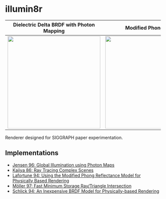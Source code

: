 # illumin8r

| Dielectric Delta BRDF with Photon Mapping | Modified Phong BRDF |
| --- | --- |
| <img src="https://wilimitis.github.io/assets/img/2019-01-16-project-0.png" width="300"/> | <img src="https://wilimitis.github.io/assets/img/2019-01-27-project-1.png" width="300"/> |

Renderer designed for SIGGRAPH paper experimentation.

## Implementations
- [Jensen 96: Global Illumination using Photon Maps](http://graphics.ucsd.edu/~henrik/papers/photon_map/global_illumination_using_photon_maps_egwr96.pdf)
- [Kajiya 86: Ray Tracing Complex Scenes](https://cumincad.architexturez.net/system/files/pdf/67d2.content.pdf)
- [Lafortune 94: Using the Modified Phong Reflectance Model for Physically Based Rendering](http://graphics.cs.kuleuven.be/publications/Phong/)
- [Möller 97: Fast Minimum Storage Ray/Triangle
Intersection](http://webserver2.tecgraf.puc-rio.br/~mgattass/cg/trbRR/Fast%20MinimumStorage%20RayTriangle%20Intersection.pdf)
- [Schlick 94: An Inexpensive BRDF Model for Physically-based Rendering](http://www.cs.virginia.edu/~jdl/bib/appearance/analytic%20models/schlick94b.pdf)
